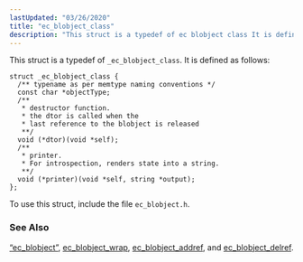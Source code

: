 ```yaml
---
lastUpdated: "03/26/2020"
title: "ec_blobject_class"
description: "This struct is a typedef of ec blobject class It is defined as follows To use this struct include the file ec blobject h Section 68 17 ec blobject ec blobject wrap ec blobject addref and ec blobject delref..."
---
```


This struct is a typedef of `_ec_blobject_class`. It is defined as follows:

```
struct _ec_blobject_class {
  /** typename as per memtype naming conventions */
  const char *objectType;
  /**
   * destructor function.
   * the dtor is called when the
   * last reference to the blobject is released
   **/
  void (*dtor)(void *self);
  /**
   * printer.
   * For introspection, renders state into a string.
   **/
  void (*printer)(void *self, string *output);
};
```

To use this struct, include the file `ec_blobject.h`.

### <a name="idp46478416"></a> See Also

[“ec_blobject”](/momentum/3/3-api/structs-ec-blobject), [ec_blobject_wrap](/momentum/3/3-api/apis-ec-blobject-wrap), [ec_blobject_addref](/momentum/3/3-api/apis-ec-blobject-addref), and [ec_blobject_delref](/momentum/3/3-api/apis-ec-blobject-delref).